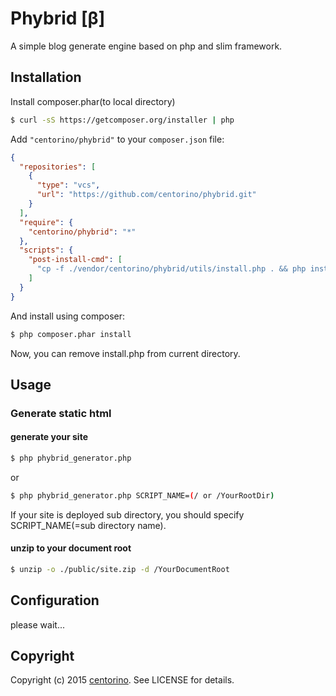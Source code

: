 Phybrid [β]
===========

A simple blog generate engine based on php and slim framework.

Installation
------------

Install composer.phar(to local directory)

``` bash
$ curl -sS https://getcomposer.org/installer | php
```

Add `"centorino/phybrid"` to your `composer.json` file:

``` json
{
  "repositories": [
    {
      "type": "vcs",
      "url": "https://github.com/centorino/phybrid.git"
    }
  ],
  "require": {
    "centorino/phybrid": "*"
  },
  "scripts": {
    "post-install-cmd": [
      "cp -f ./vendor/centorino/phybrid/utils/install.php . && php install.php"
    ]
  }
}
```

And install using composer:

``` bash
$ php composer.phar install
```
Now, you can remove install.php from current directory.


Usage
-----

### Generate static html
#### generate your site
``` bash
$ php phybrid_generator.php 
```
or
``` bash
$ php phybrid_generator.php SCRIPT_NAME=(/ or /YourRootDir)
```
If your site is deployed sub directory, you should specify SCRIPT_NAME(=sub directory name).
#### unzip to your document root
``` bash
$ unzip -o ./public/site.zip -d /YourDocumentRoot
```


Configuration
-------------
please wait...


Copyright
---------

Copyright (c) 2015 [centorino](https://github.com/centorino/phybrid/blob/master/LICENSE). See LICENSE for details.
